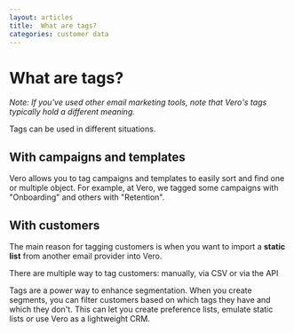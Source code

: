 ```yaml
---
layout: articles
title:  What are tags?
categories: customer data
---
```


# What are tags?

*Note: If you've used other email marketing tools, note that Vero's tags typically hold a different meaning.*

Tags can be used in different situations.

## With campaigns and templates

Vero allows you to tag campaigns and templates to easily sort and find one or multiple object. For example, at Vero, we tagged some campaigns with "Onboarding" and others with "Retention".

## With customers

The main reason for tagging customers is when you want to import a **static list** from another email provider into Vero.

There are multiple way to tag customers: manually, via CSV or via the API

Tags are a power way to enhance segmentation. When you create segments, you can filter customers based on which tags they have and which they don't. This can let you create preference lists, emulate static lists or use Vero as a lightweight CRM.